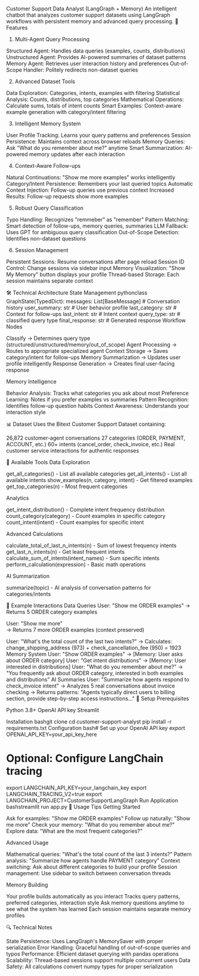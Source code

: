 Customer Support Data Analyst (LangGraph + Memory)
An intelligent chatbot that analyzes customer support datasets using LangGraph workflows with persistent memory and advanced query processing.
🚀 Features
1. Multi-Agent Query Processing

Structured Agent: Handles data queries (examples, counts, distributions)
Unstructured Agent: Provides AI-powered summaries of dataset patterns
Memory Agent: Retrieves user interaction history and preferences
Out-of-Scope Handler: Politely redirects non-dataset queries

2. Advanced Dataset Tools

Data Exploration: Categories, intents, examples with filtering
Statistical Analysis: Counts, distributions, top categories
Mathematical Operations: Calculate sums, totals of intent counts
Smart Examples: Context-aware example generation with category/intent filtering

3. Intelligent Memory System

User Profile Tracking: Learns your query patterns and preferences
Session Persistence: Maintains context across browser reloads
Memory Queries: Ask "What do you remember about me?" anytime
Smart Summarization: AI-powered memory updates after each interaction

4. Context-Aware Follow-ups

Natural Continuations: "Show me more examples" works intelligently
Category/Intent Persistence: Remembers your last queried topics
Automatic Context Injection: Follow-up queries use previous context
Increased Results: Follow-up requests show more examples

5. Robust Query Classification

Typo Handling: Recognizes "remmeber" as "remember"
Pattern Matching: Smart detection of follow-ups, memory queries, summaries
LLM Fallback: Uses GPT for ambiguous query classification
Out-of-Scope Detection: Identifies non-dataset questions

6. Session Management

Persistent Sessions: Resume conversations after page reload
Session ID Control: Change sessions via sidebar input
Memory Visualization: "Show My Memory" button displays your profile
Thread-based Storage: Each session maintains separate context

🛠 Technical Architecture
State Management
pythonclass GraphState(TypedDict):
    messages: List[BaseMessage]          # Conversation history
    user_summary: str                    # User behavior profile
    last_category: str                   # Context for follow-ups
    last_intent: str                     # Intent context
    query_type: str                      # classified query type
    final_response: str                  # Generated response
Workflow Nodes

Classify → Determines query type (structured/unstructured/memory/out_of_scope)
Agent Processing → Routes to appropriate specialized agent
Context Storage → Saves category/intent for follow-ups
Memory Summarization → Updates user profile intelligently
Response Generation → Creates final user-facing response

Memory Intelligence

Behavior Analysis: Tracks what categories you ask about most
Preference Learning: Notes if you prefer examples vs summaries
Pattern Recognition: Identifies follow-up question habits
Context Awareness: Understands your interaction style

📊 Dataset
Uses the Bitext Customer Support Dataset containing:

26,872 customer-agent conversations
27 categories (ORDER, PAYMENT, ACCOUNT, etc.)
60+ intents (cancel_order, check_invoice, etc.)
Real customer service interactions for authentic responses

🔧 Available Tools
Data Exploration

get_all_categories() - List all available categories
get_all_intents() - List all available intents
show_examples(n, category, intent) - Get filtered examples
get_top_categories(n) - Most frequent categories

Analytics

get_intent_distribution() - Complete intent frequency distribution
count_category(category) - Count examples in specific category
count_intent(intent) - Count examples for specific intent

Advanced Calculations

calculate_total_of_last_n_intents(n) - Sum of lowest frequency intents
get_last_n_intents(n) - Get least frequent intents
calculate_sum_of_intents(intent_names) - Sum specific intents
perform_calculation(expression) - Basic math operations

AI Summarization

summarize(topic) - AI analysis of conversation patterns for categories/intents

💬 Example Interactions
Data Queries
User: "Show me ORDER examples"
→ Returns 5 ORDER category examples

User: "Show me more"  
→ Returns 7 more ORDER examples (context preserved)

User: "What's the total count of the last two intents?"
→ Calculates: change_shipping_address (973) + check_cancellation_fee (950) = 1923
Memory System
User: "Show ORDER examples" → [Memory: User asks about ORDER category]
User: "Get intent distributions" → [Memory: User interested in distributions]
User: "What do you remember about me?"
→ "You frequently ask about ORDER category, interested in both examples and distributions"
AI Summaries
User: "Summarize how agents respond to check_invoice intent"
→ Analyzes 5 real conversations about invoice checking
→ Returns patterns: "Agents typically direct users to billing section, provide step-by-step access instructions..."
🚀 Setup
Prerequisites

Python 3.8+
OpenAI API key
Streamlit

Installation
bashgit clone <repository>
cd customer-support-analyst
pip install -r requirements.txt
Configuration
bash# Set up your OpenAI API key
export OPENAI_API_KEY=your_api_key_here

# Optional: Configure LangChain tracing
export LANGCHAIN_API_KEY=your_langchain_key
export LANGCHAIN_TRACING_V2=true
export LANGCHAIN_PROJECT=CustomerSupportLangGraph
Run Application
bashstreamlit run app.py
🎯 Usage Tips
Getting Started

Ask for examples: "Show me ORDER examples"
Follow up naturally: "Show me more"
Check your memory: "What do you remember about me?"
Explore data: "What are the most frequent categories?"

Advanced Usage

Mathematical queries: "What's the total count of the last 3 intents?"
Pattern analysis: "Summarize how agents handle PAYMENT category"
Context switching: Ask about different categories to build your profile
Session management: Use sidebar to switch between conversation threads

Memory Building

Your profile builds automatically as you interact
Tracks query patterns, preferred categories, interaction style
Ask memory questions anytime to see what the system has learned
Each session maintains separate memory profiles

🔍 Technical Notes

State Persistence: Uses LangGraph's MemorySaver with proper serialization
Error Handling: Graceful handling of out-of-scope queries and typos
Performance: Efficient dataset querying with pandas operations
Scalability: Thread-based sessions support multiple concurrent users
Data Safety: All calculations convert numpy types for proper serialization
